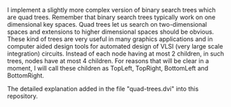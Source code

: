 I implement a slightly more complex version of binary search trees which are quad trees. Remember that binary search trees typically work on one dimensional key spaces.
Quad trees let us search on two-dimensional spaces and extensions to higher dimensional spaces should be obvious. These kind of trees are very useful in many graphics applications and in computer aided design tools for automated design of VLSI (very large scale integration) circuits. Instead of each node having at most 2 children, in such trees, nodes have at most 4 children. For reasons that will be clear in a moment, I will call these children as TopLeft, TopRight, BottomLeft and BottomRight.

The detailed explanation added in the file "quad-trees.dvi" into this repository.
